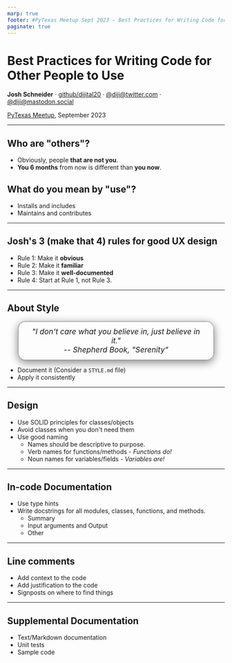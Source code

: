 ```yaml
---
marp: true
footer: #PyTexas Meetup Sept 2023 - Best Practices for Writing Code for Other People to Use
paginate: true
---
```


# Best Practices for Writing Code for Other People to Use

**Josh Schneider** · [github/dijital20](https://github.com/dijital20) · [@diji@twitter.com](https://twitter.com/diji) · [@diji@mastodon.social](https://mastodon.social/@diji)

[PyTexas Meetup](http://meetup.pytexas.org), September 2023

<!-- _class: invert -->
<!-- _paginate: false -->
<!-- _footer: "" -->

---

## Who are "others"?

* Obviously, people **that are not you**.
* **You 6 months** from now is different than **you now**.

## What do you mean by "use"?

* Installs and includes
* Maintains and contributes

---

## Josh's 3 (make that 4) rules for good UX design
* Rule 1: Make it **obvious**
* Rule 2: Make it **familiar**
* Rule 3: Make it **well-documented**
* Rule 4: Start at Rule 1, not Rule 3.

---

## About Style

<div style="text-align: center; font-size: 125%; margin: 2.5% 5%; padding: 2.5% 5%; font-style: italic; border: 1px dotted black; border-radius: 1em; box-shadow: gray 0 5px 20px;">
"I don't care what you believe in, just believe in it."
<br/>-- Shepherd Book, "Serenity"
</div>

* Document it (Consider a `STYLE.md` file)
* Apply it consistently

---
## Design

* Use SOLID principles for classes/objects
* Avoid classes when you don't need them
* Use good naming
  * Names should be descriptive to purpose.
  * Verb names for functions/methods - *Functions do!*
  * Noun names for variables/fields - *Variables are!*

---

## In-code Documentation

* Use type hints
* Write docstrings for all modules, classes, functions, and methods.
  * Summary
  * Input arguments and Output
  * Other

---

## Line comments

* Add context to the code
* Add justification to the code
* Signposts on where to find things

---

## Supplemental Documentation

* Text/Markdown documentation
* Unit tests
* Sample code

